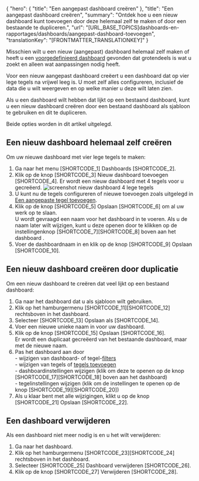 {
  "hero": {
    "title": "Een aangepast dashboard creëren"
  },
  "title": "Een aangepast dashboard creëren",
  "summary": "Ontdek hoe u een nieuw dashboard kunt toevoegen door deze helemaal zelf te maken of door een bestaande te dupliceren.",
  "url": "[URL_BASE_TOPICS]dashboards-en-rapportages/dashboards/aangepast-dashboard-toevoegen",
  "translationKey": "[FRONTMATTER_TRANSLATIONKEY]"
}

Misschien wilt u een nieuw (aangepast) dashboard helemaal zelf maken of heeft u een [voorgedefinieerd dashboard]([LINK_URL_1]) gevonden dat grotendeels is wat u zoekt en alleen wat aanpassingen nodig heeft. 

Voor een nieuw aangepast dashboard creëert u een dashboard dat op vier lege tegels na vrijwel leeg is. U moet zelf alles configureren, inclusief de data die u wilt weergeven en op welke manier u deze wilt laten zien.

Als u een dashboard wilt hebben dat lijkt op een bestaand dashboard, kunt u een nieuw dashboard creëren door een bestaand dashboard als sjabloon te gebruiken en dit te dupliceren.

Beide opties worden in dit artikel uitgelegd.

## Een nieuw dashboard helemaal zelf creëren

Om uw nieuwe dashboard met vier lege tegels te maken:

1. Ga naar het menu [SHORTCODE_1] Dashboards [SHORTCODE_2].
2. Klik op de knop [SHORTCODE_3] Nieuw dashboard toevoegen [SHORTCODE_4].
   Er wordt een nieuw dashboard met 4 tegels voor u gecreëerd.
   ![screenshot nieuw dashboard 4 lege tegels]([LINK_URL_2])
3. U kunt nu de tegels configureren of nieuwe toevoegen zoals uitgelegd in [Een aangepaste tegel toevoegen]([LINK_URL_3]). 
4. Klik op de knop [SHORTCODE_5] Opslaan [SHORTCODE_6] om al uw werk op te slaan.  
    U wordt gevraagd een naam voor het dashboard in te voeren. Als u de naam later wilt wijzigen, kunt u deze openen door te klikken op de instellingenknop [SHORTCODE_7][SHORTCODE_8] boven aan het dashboard .
5. Voer de dashboardnaam in en klik op de knop [SHORTCODE_9] Opslaan [SHORTCODE_10]. 

## Een nieuw dashboard creëren door duplicatie

Om een nieuw dashboard te creëren dat veel lijkt op een bestaand dashboard:

1. Ga naar het dashboard dat u als sjabloon wilt gebruiken.
2. Klik op het hamburgermenu [SHORTCODE_11][SHORTCODE_12] rechtsboven in het dashboard.
3. Selecteer [SHORTCODE_13] Opslaan als [SHORTCODE_14].
4. Voer een nieuwe unieke naam in voor uw dashboard.
5. Klik op de knop [SHORTCODE_15] Opslaan [SHORTCODE_16].  
    Er wordt een duplicaat gecreëerd van het bestaande dashboard, maar met de nieuwe naam.
6. Pas het dashboard aan door  
    \- wijzigen van dashboard- of tegel-[filters]([LINK_URL_4])  
    \- wijzigen van tegels of [tegels toevoegen]([LINK_URL_5])  
    \- dashboardinstellingen wijzigen (klik om deze te openen op de knop [SHORTCODE_17][SHORTCODE_18] boven aan het dashboard)  
    \- tegelinstellingen wijzigen (klik om de instellingen te openen op de knop  [SHORTCODE_19][SHORTCODE_20])  
7. Als u klaar bent met alle wijzigingen, klikt u op de knop [SHORTCODE_21] Opslaan [SHORTCODE_22].

## Een dashboard verwijderen

Als een dashboard niet meer nodig is en u het wilt verwijderen:

1. Ga naar het dashboard.
2. Klik op het hamburgermenu [SHORTCODE_23][SHORTCODE_24] rechtsboven in het dashboard.
3. Selecteer [SHORTCODE_25] Dashboard verwijderen [SHORTCODE_26].
4. Klik op de knop [SHORTCODE_27] Verwijderen [SHORTCODE_28].
